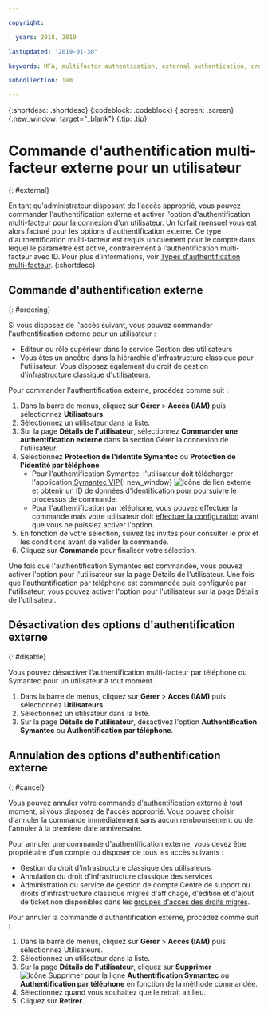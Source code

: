 ```yaml
---

copyright:

  years: 2018, 2019

lastupdated: "2019-01-30"

keywords: MFA, multifactor authentication, external authentication, order authentication, Symantec, phone-based authentication, cancel authentication order

subcollection: iam

---
```


{:shortdesc: .shortdesc}
{:codeblock: .codeblock}
{:screen: .screen}
{:new_window: target="_blank"}
{:tip: .tip}

# Commande d'authentification multi-facteur externe pour un utilisateur
{: #external}

En tant qu'administrateur disposant de l'accès approprié, vous pouvez commander l'authentification externe et activer l'option d'authentification multi-facteur pour la connexion d'un utilisateur. Un forfait mensuel vous est alors facturé pour les options d'authentification externe. Ce type d'authentification multi-facteur est requis uniquement pour le compte dans lequel le paramètre est activé, contrairement à l'authentification multi-facteur avec ID. Pour plus d'informations, voir [Types d'authentification multi-facteur](/docs/iam?topic=iam-types#types).
{:shortdesc}

## Commande d'authentification externe
{: #ordering}

Si vous disposez de l'accès suivant, vous pouvez commander l'authentification externe pour un utilisateur :

* Editeur ou rôle supérieur dans le service Gestion des utilisateurs
* Vous êtes un ancêtre dans la hiérarchie d'infrastructure classique pour l'utilisateur. Vous disposez également du droit de gestion d'infrastructure classique d'utilisateurs.

Pour commander l'authentification externe, procédez comme suit :

1. Dans la barre de menus, cliquez sur **Gérer** &gt; **Accès (IAM)** puis sélectionnez **Utilisateurs**.
2. Sélectionnez un utilisateur dans la liste.
3. Sur la page **Détails de l'utilisateur**, sélectionnez **Commander une authentification externe** dans la section Gérer la connexion de l'utilisateur.
4. Sélectionnez **Protection de l'identité Symantec** ou **Protection de l'identité par téléphone**.
    * Pour l'authentification Symantec, l'utilisateur doit télécharger l'application [Symantec VIP](https://vip.symantec.com/){: new_window} ![Icône de lien externe](../icons/launch-glyph.svg) et obtenir un ID de données d'identification pour poursuivre le processus de commande.
    * Pour l'authentification par téléphone, vous pouvez effectuer la commande mais votre utilisateur doit [effectuer la configuration](/docs/account?topic=account-third-party-MFA#third-party-MFA) avant que vous ne puissiez activer l'option.
5. En fonction de votre sélection, suivez les invites pour consulter le prix et les conditions avant de valider la commande.
6. Cliquez sur **Commande** pour finaliser votre sélection.

Une fois que l'authentification Symantec est commandée, vous pouvez activer l'option pour l'utilisateur sur la page Détails de l'utilisateur. Une fois que l'authentification par téléphone est commandée puis configurée par l'utilisateur, vous pouvez activer l'option pour l'utilisateur sur la page Détails de l'utilisateur.

## Désactivation des options d'authentification externe
{: #disable}

Vous pouvez désactiver l'authentification multi-facteur par téléphone ou Symantec pour un utilisateur à tout moment.

1. Dans la barre de menus, cliquez sur **Gérer** &gt; **Accès (IAM)** puis sélectionnez **Utilisateurs**.
2. Sélectionnez un utilisateur dans la liste.
3. Sur la page **Détails de l'utilisateur**, désactivez l'option **Authentification Symantec** ou **Authentification par téléphone**.

## Annulation des options d'authentification externe
{: #cancel}

Vous pouvez annuler votre commande d'authentification externe à tout moment, si vous disposez de l'accès approprié. Vous pouvez choisir d'annuler la commande immédiatement sans aucun remboursement ou de l'annuler à la première date anniversaire.

Pour annuler une commande d'authentification externe, vous devez être propriétaire d'un compte ou disposer de tous les accès suivants :

* Gestion du droit d'infrastructure classique des utilisateurs
* Annulation du droit d'infrastructure classique des services
* Administration du service de gestion de compte Centre de support ou droits d'infrastructure classique migrés d'affichage, d'édition et d'ajout de ticket non disponibles dans les [groupes d'accès des droits migrés](/docs/iam?topic=iam-predefined#predefined).

Pour annuler la commande d'authentification externe, procédez comme suit :

1. Dans la barre de menus, cliquez sur **Gérer** &gt; **Accès (IAM)** puis sélectionnez Utilisateurs.
2. Sélectionnez un utilisateur dans la liste.
3. Sur la page **Détails de l'utilisateur**, cliquez sur **Supprimer** ![Icône Supprimer](../icons/icon_trash.svg) pour la ligne **Authentification Symantec** ou **Authentification par téléphone** en fonction de la méthode commandée.
4. Sélectionnez quand vous souhaitez que le retrait ait lieu.
5. Cliquez sur **Retirer**.
